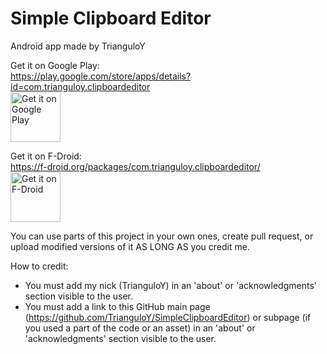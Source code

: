 # Simple Clipboard Editor

Android app made by TrianguloY

Get it on Google Play:\
https://play.google.com/store/apps/details?id=com.trianguloy.clipboardeditor \
[<img src="https://play.google.com/intl/en_us/badges/images/generic/en-play-badge.png"
alt="Get it on Google Play"
height="80">](https://play.google.com/store/apps/details?id=com.trianguloy.clipboardeditor)

Get it on F-Droid:\
https://f-droid.org/packages/com.trianguloy.clipboardeditor/ \
[<img src="https://fdroid.gitlab.io/artwork/badge/get-it-on.png"
alt="Get it on F-Droid"
height="80">](https://f-droid.org/packages/com.trianguloy.clipboardeditor/)

You can use parts of this project in your own ones, create pull request, or upload modified versions of it AS LONG AS you credit me.

How to credit:
- You must add my nick (TrianguloY) in an 'about' or 'acknowledgments' section visible to the user.
- You must add a link to this GitHub main page (https://github.com/TrianguloY/SimpleClipboardEditor) or subpage (if you used a part of the code or an asset) in an 'about' or 'acknowledgments' section visible to the user.
